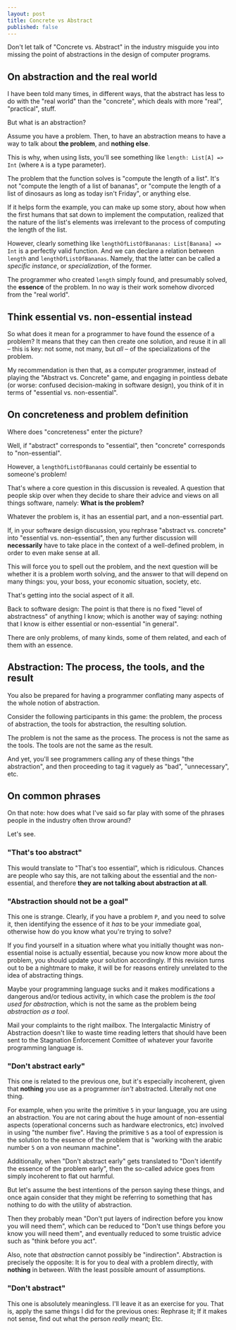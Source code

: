 ```yaml
---
layout: post
title: Concrete vs Abstract
published: false
---
```


Don't let talk of "Concrete vs. Abstract" in the industry misguide you 
into missing the point of abstractions in the design of computer programs.

## On abstraction and the real world

I have been told many times, in different ways, that the abstract has 
less to do with the "real world" than the "concrete", which deals 
with more "real", "practical", stuff.

But what is an abstraction? 

Assume you have a problem. Then, to have an abstraction means to have a 
way to talk about **the problem**, and **nothing else**. 

This is why, when using lists, you'll see something like `length: List[A] => Int` 
(where `A` is a type parameter).

The problem that the function solves is "compute the length of a list". It's not 
"compute the length of a list of bananas", or "compute the length of a list of dinosaurs as 
long as today isn't Friday", or anything else.

If it helps form the example, you can make up some story, about how when the first humans 
that sat down to implement the computation, realized that the nature of 
the list's elements was irrelevant to the process of computing the length of the list.

However, clearly something like `lengthOfListOfBananas: List[Banana] => Int` is a perfectly 
valid function. And we can declare a relation between `length` and `lengthOfListOfBananas`. 
Namely, that the latter can be called a *specific instance*, or *specialization*, of the former. 

The programmer who created `length` simply found, and presumably solved, the **essence** of the problem. 
In no way is their work somehow divorced from the "real world".

## Think essential vs. non-essential instead

So what does it mean for a programmer to have found the essence of a problem? 
It means that they can then create one solution, and reuse it in all – this is 
key: not some, not many, but *all* – of the specializations of the problem.

My recommendation is then that, as a computer programmer, instead of playing the 
"Abstract vs. Concrete" game, and engaging in pointless debate (or worse: confused 
decision-making in software design), you think of it in terms of 
"essential vs. non-essential".

## On concreteness and problem definition

Where does "concreteness" enter the picture?

Well, if "abstract" corresponds to "essential", then "concrete" corresponds to "non-essential".

However, a `lengthOfListOfBananas` could certainly be essential to someone's problem!

That's where a core question in this discussion is revealed. A question that 
people skip over when they decide to share their advice and views on all things software, namely: 
**What is the problem?**

Whatever the problem is, it has an essential part, and a non-essential part. 

If, in your software design discussion, you rephrase "abstract vs. concrete" 
into "essential vs. non-essential", then any further discussion will **necessarily** 
have to take place in the context of a well-defined problem, in order to even 
make sense at all. 

This will force you to spell out the problem, and the next question will be 
whether it is a problem worth solving, and the answer to that will depend on 
many things: you, your boss, your economic situation, society, etc.

That's getting into the social aspect of it all. 

Back to software design: The point is that there is no fixed 
"level of abstractness" of anything I know; which is another way of 
saying: nothing that I know is either essential or non-essential "in general".

There are only problems, of many kinds, some of them related, and each of 
them with an essence.

## Abstraction: The process, the tools, and the result

You also be prepared for having a programmer conflating many 
aspects of the whole notion of abstraction.

Consider the following participants in this game: the problem, 
the process of abstraction, the tools for abstraction, the resulting solution.

The problem is not the same as the process. The process is not the same as the tools. The tools are not the same as the result.

And yet, you'll see programmers calling any of these things "the abstraction", and
then proceeding to tag it vaguely as "bad", "unnecessary", etc.

## On common phrases

On that note: how does what I've said so far play with some of the phrases people
in the industry often throw around? 

Let's see.

### "That's too abstract"

This would translate to "That's too essential", which is ridiculous. 
Chances are people who say this, are not talking about the essential 
and the non-essential, and therefore **they are not talking about abstraction at all**.

### "Abstraction should not be a goal"

This one is strange. 
Clearly, if you have a problem `P`, and you need to solve it, then identifying the 
essence of it *has* to be your immediate goal, otherwise how do you know what 
you're trying to solve?

If you find yourself in a situation where what you initially thought was non-essential 
noise is actually essential, because you now know more about the problem, you 
should update your solution accordingly. If this revision turns out to be a nightmare to make, 
it will be for reasons entirely unrelated to the idea of abstracting things.

Maybe your programming language sucks and it makes modifications a dangerous 
and/or tedious activity, in which case the problem is *the tool used for abstraction*, 
which is not the same as the problem being *abstraction as a tool*.

Mail your complaints to the right mailbox. The Intergalactic Ministry of Abstraction 
doesn't like to waste time reading letters that should have been sent to 
the Stagnation Enforcement Comittee of whatever your favorite programming language is.

### "Don't abstract early"

This one is related to the previous one, but it's especially incoherent, given 
that **nothing** you use as a programmer *isn't* abstracted. Literally not one thing. 

For example, when you write the primitive `5` in your language, you are using an abstraction. 
You are not caring about the huge amount of non-essential aspects 
(operational concerns such as hardware electronics, etc) involved in using "the number five". 
Having the primitive `5` as a tool of expression is the solution to the essence of 
the problem that is "working with the arabic number `5` on a von neumann machine".

Additionally, when "Don't abstract early" gets translated to "Don't identify the 
essence of the problem early", then the so-called advice goes from simply incoherent 
to flat out harmful. 

But let's assume the best intentions of the person saying these things, and once 
again consider that they might be referring to something that has nothing to do with 
the utility of abstraction. 

Then they probably mean "Don't put layers of indirection before you know you will need them", 
which can be reduced to "Don't use things before you know you will need them", and eventually 
reduced to some truistic advice such as "think before you act".

Also, note that *abstraction* cannot possibly be "indirection". Abstraction is precisely 
the opposite: It is for you to deal with a problem directly, with **nothing** in
between. With the least possible amount of assumptions.

### "Don't abstract"

This one is absolutely meaningless. I'll leave it as an exercise for 
you. That is, apply the same things I did for the previous ones: Rephrase 
it; If it makes not sense, find out what the person *really* meant; Etc.
